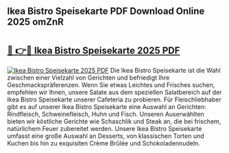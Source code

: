 ## Ikea Bistro Speisekarte PDF Download Online 2025 omZnR

# <h2><a href="http://gcbiba.nevu.top/?p=Ikea+Bistro+Speisekarte">🔗 👉🔴 Ikea Bistro Speisekarte 2025 PDF</a></h2>

[![Ikea Bistro Speisekarte 2025 PDF](https://i.imgur.com/dBaPXMq.png)](http://gcbiba.nevu.top/?p=Ikea+Bistro+Speisekarte)
Die Ikea Bistro Speisekarte ist die Wahl zwischen einer Vielzahl von Gerichten und befriedigt Ihre Geschmackspräferenzen. Wenn Sie etwas Leichtes und Frisches suchen, empfehlen wir Ihnen, unsere Salate aus dem speziellen Salatbereich auf der Ikea Bistro Speisekarte unserer Cafeteria zu probieren. Für Fleischliebhaber gibt es auf unserer Ikea Bistro Speisekarte eine Auswahl an Gerichten: Rindfleisch, Schweinefleisch, Huhn und Fisch. Unseren Auserwählten bieten wir köstliche Gerichte wie Schaschlik und Steak an, die bei frischem, natürlichem Feuer zubereitet werden. Unsere Ikea Bistro Speisekarte umfasst eine große Auswahl an Desserts, von klassischen Torten und Kuchen bis hin zu exquisiten Crème Brûlée und Schokoladennudeln.
